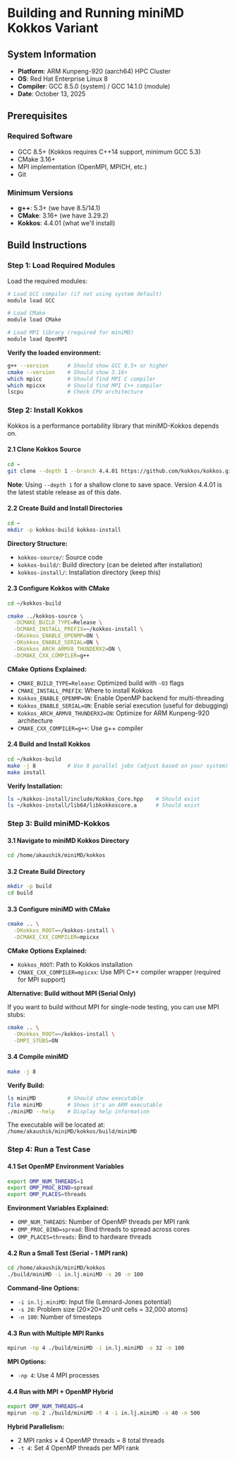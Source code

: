 # Building and Running miniMD Kokkos Variant

## System Information
- **Platform**: ARM Kunpeng-920 (aarch64) HPC Cluster
- **OS**: Red Hat Enterprise Linux 8
- **Compiler**: GCC 8.5.0 (system) / GCC 14.1.0 (module)
- **Date**: October 13, 2025

## Prerequisites

### Required Software
- GCC 8.5+ (Kokkos requires C++14 support, minimum GCC 5.3)
- CMake 3.16+
- MPI implementation (OpenMPI, MPICH, etc.)
- Git

### Minimum Versions
- **g++**: 5.3+ (we have 8.5/14.1)
- **CMake**: 3.16+ (we have 3.29.2)
- **Kokkos**: 4.4.01 (what we'll install)

## Build Instructions

### Step 1: Load Required Modules

Load the required modules:

```bash
# Load GCC compiler (if not using system default)
module load GCC

# Load CMake
module load CMake

# Load MPI library (required for miniMD)
module load OpenMPI
```

**Verify the loaded environment:**
```bash
g++ --version      # Should show GCC 8.5+ or higher
cmake --version    # Should show 3.16+
which mpicc        # Should find MPI C compiler
which mpicxx       # Should find MPI C++ compiler
lscpu              # Check CPU architecture
```

### Step 2: Install Kokkos

Kokkos is a performance portability library that miniMD-Kokkos depends on.

#### 2.1 Clone Kokkos Source

```bash
cd ~
git clone --depth 1 --branch 4.4.01 https://github.com/kokkos/kokkos.git kokkos-source
```

**Note**: Using `--depth 1` for a shallow clone to save space. Version 4.4.01 is the latest stable release as of this date.

#### 2.2 Create Build and Install Directories

```bash
cd ~
mkdir -p kokkos-build kokkos-install
```

**Directory Structure:**
- `kokkos-source/`: Source code
- `kokkos-build/`: Build directory (can be deleted after installation)
- `kokkos-install/`: Installation directory (keep this)

#### 2.3 Configure Kokkos with CMake

```bash
cd ~/kokkos-build

cmake ../kokkos-source \
  -DCMAKE_BUILD_TYPE=Release \
  -DCMAKE_INSTALL_PREFIX=~/kokkos-install \
  -DKokkos_ENABLE_OPENMP=ON \
  -DKokkos_ENABLE_SERIAL=ON \
  -DKokkos_ARCH_ARMV8_THUNDERX2=ON \
  -DCMAKE_CXX_COMPILER=g++
```

**CMake Options Explained:**
- `CMAKE_BUILD_TYPE=Release`: Optimized build with `-O3` flags
- `CMAKE_INSTALL_PREFIX`: Where to install Kokkos
- `Kokkos_ENABLE_OPENMP=ON`: Enable OpenMP backend for multi-threading
- `Kokkos_ENABLE_SERIAL=ON`: Enable serial execution (useful for debugging)
- `Kokkos_ARCH_ARMV8_THUNDERX2=ON`: Optimize for ARM Kunpeng-920 architecture
- `CMAKE_CXX_COMPILER=g++`: Use g++ compiler


#### 2.4 Build and Install Kokkos

```bash
cd ~/kokkos-build
make -j 8          # Use 8 parallel jobs (adjust based on your system)
make install
```

**Verify Installation:**
```bash
ls ~/kokkos-install/include/Kokkos_Core.hpp    # Should exist
ls ~/kokkos-install/lib64/libkokkoscore.a      # Should exist
```

### Step 3: Build miniMD-Kokkos

#### 3.1 Navigate to miniMD Kokkos Directory

```bash
cd /home/akaushik/miniMD/kokkos
```

#### 3.2 Create Build Directory

```bash
mkdir -p build
cd build
```

#### 3.3 Configure miniMD with CMake

```bash
cmake .. \
  -DKokkos_ROOT=~/kokkos-install \
  -DCMAKE_CXX_COMPILER=mpicxx
```

**CMake Options Explained:**
- `Kokkos_ROOT`: Path to Kokkos installation
- `CMAKE_CXX_COMPILER=mpicxx`: Use MPI C++ compiler wrapper (required for MPI support)

**Alternative: Build without MPI (Serial Only)**

If you want to build without MPI for single-node testing, you can use MPI stubs:
```bash
cmake .. \
  -DKokkos_ROOT=~/kokkos-install \
  -DMPI_STUBS=ON
```

#### 3.4 Compile miniMD

```bash
make -j 8
```

**Verify Build:**
```bash
ls miniMD          # Should show executable
file miniMD        # Shows it's an ARM executable
./miniMD --help    # Display help information
```

The executable will be located at: `/home/akaushik/miniMD/kokkos/build/miniMD`

### Step 4: Run a Test Case

#### 4.1 Set OpenMP Environment Variables

```bash
export OMP_NUM_THREADS=1
export OMP_PROC_BIND=spread
export OMP_PLACES=threads
```

**Environment Variables Explained:**
- `OMP_NUM_THREADS`: Number of OpenMP threads per MPI rank
- `OMP_PROC_BIND=spread`: Bind threads to spread across cores
- `OMP_PLACES=threads`: Bind to hardware threads

#### 4.2 Run a Small Test (Serial - 1 MPI rank)

```bash
cd /home/akaushik/miniMD/kokkos
./build/miniMD -i in.lj.miniMD -s 20 -n 100
```

**Command-line Options:**
- `-i in.lj.miniMD`: Input file (Lennard-Jones potential)
- `-s 20`: Problem size (20×20×20 unit cells = 32,000 atoms)
- `-n 100`: Number of timesteps


#### 4.3 Run with Multiple MPI Ranks

```bash
mpirun -np 4 ./build/miniMD -i in.lj.miniMD -s 32 -n 100
```

**MPI Options:**
- `-np 4`: Use 4 MPI processes

#### 4.4 Run with MPI + OpenMP Hybrid

```bash
export OMP_NUM_THREADS=4
mpirun -np 2 ./build/miniMD -t 4 -i in.lj.miniMD -s 40 -n 500
```

**Hybrid Parallelism:**
- 2 MPI ranks × 4 OpenMP threads = 8 total threads
- `-t 4`: Set 4 OpenMP threads per MPI rank

